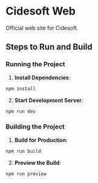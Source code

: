 # Cidesoft Web

Official web site for Cidesoft.

## Steps to Run and Build

### Running the Project

1. **Install Dependencies**:

```sh
npm install
```

2. **Start Development Server**:

```sh
npm run dev
```

### Building the Project

1. **Build for Production**:

```sh
npm run build
```

2. **Preview the Build**:

```sh
npm run preview
```
